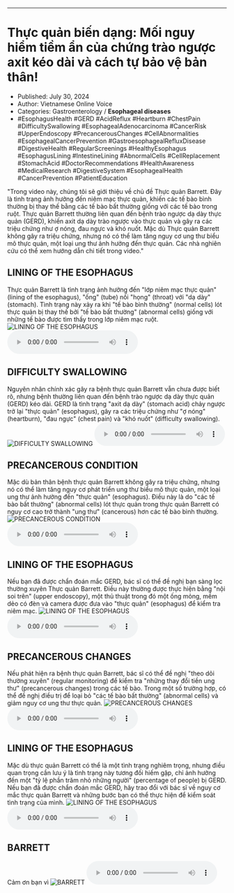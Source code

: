 
---

# Thực quản biến dạng: Mối nguy hiểm tiềm ẩn của chứng trào ngược axit kéo dài và cách tự bảo vệ bản thân!

- Published: July 30, 2024
- Author: Vietnamese Online Voice
- Categories: Gastroenterology / **Esophageal diseases**
- #EsophagusHealth #GERD #AcidReflux #Heartburn #ChestPain #DifficultySwallowing #EsophagealAdenocarcinoma #CancerRisk #UpperEndoscopy #PrecancerousChanges #CellAbnormalities #EsophagealCancerPrevention #GastroesophagealRefluxDisease #DigestiveHealth #RegularScreenings #HealthyEsophagus #EsophagusLining #IntestineLining #AbnormalCells #CellReplacement #StomachAcid #DoctorRecommendations #HealthAwareness #MedicalResearch #DigestiveSystem #EsophagealHealth #CancerPrevention #PatientEducation

"Trong video này, chúng tôi sẽ giới thiệu về chủ đề Thực quản Barrett. Đây là tình trạng ảnh hưởng đến niêm mạc thực quản, khiến các tế bào bình thường bị thay thế bằng các tế bào bất thường giống với các tế bào trong ruột. Thực quản Barrett thường liên quan đến bệnh trào ngược dạ dày thực quản (GERD), khiến axit dạ dày trào ngược vào thực quản và gây ra các triệu chứng như ợ nóng, đau ngực và khó nuốt. Mặc dù Thực quản Barrett không gây ra triệu chứng, nhưng nó có thể làm tăng nguy cơ ung thư biểu mô thực quản, một loại ung thư ảnh hưởng đến thực quản. Các nhà nghiên cứu có thể xem hướng dẫn chi tiết trong video."


## LINING OF THE ESOPHAGUS

Thực quản Barrett là tình trạng ảnh hưởng đến "lớp niêm mạc thực quản" (lining of the esophagus), "ống" (tube) nối "họng" (throat) với "dạ dày" (stomach). Tình trạng này xảy ra khi "tế bào bình thường" (normal cells) lót thực quản bị thay thế bởi "tế bào bất thường" (abnormal cells) giống với những tế bào được tìm thấy trong lớp niêm mạc ruột.
![LINING OF THE ESOPHAGUS](https://http-archiver-apis-production-80.schnworks.com/storage/images/transitions/2024-07-30/transition--10271638626-Montserrat-Regular-1A237E.jpg)
<audio controls>
    <source src="https://http-archiver-apis-production-80.schnworks.com/storage/storage/audio/file-16565279605.mp3" type="audio/mpeg">
</audio>



## DIFFICULTY SWALLOWING

Nguyên nhân chính xác gây ra bệnh thực quản Barrett vẫn chưa được biết rõ, nhưng bệnh thường liên quan đến bệnh trào ngược dạ dày thực quản (GERD) kéo dài. GERD là tình trạng "axit dạ dày" (stomach acid) chảy ngược trở lại "thực quản" (esophagus), gây ra các triệu chứng như "ợ nóng" (heartburn), "đau ngực" (chest pain) và "khó nuốt" (difficulty swallowing).
![DIFFICULTY SWALLOWING](https://http-archiver-apis-production-80.schnworks.com/storage/images/transitions/2024-07-30/transition-31667455316-Montserrat-Thin-880E4F.jpg)
<audio controls>
    <source src="https://http-archiver-apis-production-80.schnworks.com/storage/storage/audio/file-52075156229.mp3" type="audio/mpeg">
</audio>



## PRECANCEROUS CONDITION

Mặc dù bản thân bệnh thực quản Barrett không gây ra triệu chứng, nhưng nó có thể làm tăng nguy cơ phát triển ung thư biểu mô thực quản, một loại ung thư ảnh hưởng đến "thực quản" (esophagus). Điều này là do "các tế bào bất thường" (abnormal cells) lót thực quản trong thực quản Barrett có nguy cơ cao trở thành "ung thư" (cancerous) hơn các tế bào bình thường.
![PRECANCEROUS CONDITION](https://http-archiver-apis-production-80.schnworks.com/storage/images/transitions/2024-07-30/transition-16407498644-Montserrat-Black-512DA8.jpg)
<audio controls>
    <source src="https://http-archiver-apis-production-80.schnworks.com/storage/storage/audio/file-15592627940.mp3" type="audio/mpeg">
</audio>



## LINING OF THE ESOPHAGUS

Nếu bạn đã được chẩn đoán mắc GERD, bác sĩ có thể đề nghị bạn sàng lọc thường xuyên Thực quản Barrett. Điều này thường được thực hiện bằng "nội soi trên" (upper endoscopy), một thủ thuật trong đó một ống mỏng, mềm dẻo có đèn và camera được đưa vào "thực quản" (esophagus) để kiểm tra niêm mạc.
![LINING OF THE ESOPHAGUS](https://http-archiver-apis-production-80.schnworks.com/storage/images/transitions/2024-07-30/transition-14272255157-Montserrat-Bold-4A148C.jpg)
<audio controls>
    <source src="https://http-archiver-apis-production-80.schnworks.com/storage/storage/audio/file-1477234836.mp3" type="audio/mpeg">
</audio>



## PRECANCEROUS CHANGES

Nếu phát hiện ra bệnh thực quản Barrett, bác sĩ có thể đề nghị "theo dõi thường xuyên" (regular monitoring) để kiểm tra "những thay đổi tiền ung thư" (precancerous changes) trong các tế bào. Trong một số trường hợp, có thể đề nghị điều trị để loại bỏ "các tế bào bất thường" (abnormal cells) và giảm nguy cơ ung thư thực quản.
![PRECANCEROUS CHANGES](https://http-archiver-apis-production-80.schnworks.com/storage/images/transitions/2024-07-30/transition-3555937531-Montserrat-ExtraBold-1A237E.jpg)
<audio controls>
    <source src="https://http-archiver-apis-production-80.schnworks.com/storage/storage/audio/file-10535497680.mp3" type="audio/mpeg">
</audio>



## LINING OF THE ESOPHAGUS

Mặc dù thực quản Barrett có thể là một tình trạng nghiêm trọng, nhưng điều quan trọng cần lưu ý là tình trạng này tương đối hiếm gặp, chỉ ảnh hưởng đến một "tỷ lệ phần trăm nhỏ những người" (percentage of people) bị GERD. Nếu bạn đã được chẩn đoán mắc GERD, hãy trao đổi với bác sĩ về nguy cơ mắc thực quản Barrett và những bước bạn có thể thực hiện để kiểm soát tình trạng của mình.
![LINING OF THE ESOPHAGUS](https://http-archiver-apis-production-80.schnworks.com/storage/images/transitions/2024-07-30/transition-27743557958-Montserrat-Medium-283593.jpg)
<audio controls>
    <source src="https://http-archiver-apis-production-80.schnworks.com/storage/storage/audio/file-47667642834.mp3" type="audio/mpeg">
</audio>



## BARRETT

Cảm ơn bạn vì
![BARRETT](https://http-archiver-apis-production-80.schnworks.com/storage/images/transitions/2024-07-30/transition-1165826303-Montserrat-ExtraBold-004895.jpg)
<audio controls>
    <source src="https://http-archiver-apis-production-80.schnworks.com/storage/storage/audio/file-2512363924.mp3" type="audio/mpeg">
</audio>

